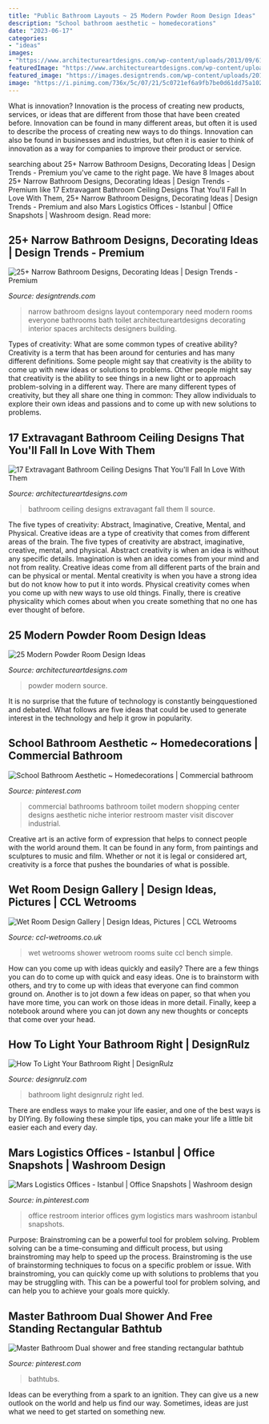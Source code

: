 ```yaml
---
title: "Public Bathroom Layouts ~ 25 Modern Powder Room Design Ideas"
description: "School bathroom aesthetic ~ homedecorations"
date: "2023-06-17"
categories:
- "ideas"
images:
- "https://www.architectureartdesigns.com/wp-content/uploads/2013/09/61.jpg"
featuredImage: "https://www.architectureartdesigns.com/wp-content/uploads/2015/06/1461-630x439.jpg"
featured_image: "https://images.designtrends.com/wp-content/uploads/2016/02/08064521/Contemporary-narrow-bathroom-design.jpg"
image: "https://i.pinimg.com/736x/5c/07/21/5c0721ef6a9fb7be0d61dd75a102eaa1--master-bathrooms-bathtubs.jpg"
---
```



What is innovation?
Innovation is the process of creating new products, services, or ideas that are different from those that have been created before. Innovation can be found in many different areas, but often it is used to describe the process of creating new ways to do things. Innovation can also be found in businesses and industries, but often it is easier to think of innovation as a way for companies to improve their product or service.

	

		
searching about 25+ Narrow Bathroom Designs, Decorating Ideas | Design Trends - Premium you've came to the right page. We have 8 Images about 25+ Narrow Bathroom Designs, Decorating Ideas | Design Trends - Premium like 17 Extravagant Bathroom Ceiling Designs That You&#039;ll Fall In Love With Them, 25+ Narrow Bathroom Designs, Decorating Ideas | Design Trends - Premium and also Mars Logistics Offices - Istanbul | Office Snapshots | Washroom design. Read more:
		
    
## 25+ Narrow Bathroom Designs, Decorating Ideas | Design Trends - Premium

<img loading=lazy src="https://images.designtrends.com/wp-content/uploads/2016/02/08064521/Contemporary-narrow-bathroom-design.jpg" onerror="this.onerror=null;this.src='https://tse3.mm.bing.net/th?id=OIP.ldPW_oQLNsQSXKllj8bvDwHaLH&amp;pid=15.1';" alt="25+ Narrow Bathroom Designs, Decorating Ideas | Design Trends - Premium">

_Source: designtrends.com_

>narrow bathroom designs layout contemporary need modern rooms everyone bathrooms bath toilet architectureartdesigns decorating interior spaces architects designers building. 

	

Types of creativity: What are some common types of creative ability?
Creativity is a term that has been around for centuries and has many different definitions. Some people might say that creativity is the ability to come up with new ideas or solutions to problems. Other people might say that creativity is the ability to see things in a new light or to approach problem-solving in a different way. There are many different types of creativity, but they all share one thing in common: They allow individuals to explore their own ideas and passions and to come up with new solutions to problems.

    
## 17 Extravagant Bathroom Ceiling Designs That You&#039;ll Fall In Love With Them

<img loading=lazy src="https://www.architectureartdesigns.com/wp-content/uploads/2015/06/1461-630x439.jpg" onerror="this.onerror=null;this.src='https://tse1.mm.bing.net/th?id=OIP.h4ZWhNUMmVgVUJ3Y32cDLQHaFK&amp;pid=15.1';" alt="17 Extravagant Bathroom Ceiling Designs That You&#039;ll Fall In Love With Them">

_Source: architectureartdesigns.com_

>bathroom ceiling designs extravagant fall them ll source. 

	

The five types of creativity: Abstract, Imaginative, Creative, Mental, and Physical.
Creative ideas are a type of creativity that comes from different areas of the brain. The five types of creativity are abstract, imaginative, creative, mental, and physical. Abstract creativity is when an idea is without any specific details. Imagination is when an idea comes from your mind and not from reality. Creative ideas come from all different parts of the brain and can be physical or mental. Mental creativity is when you have a strong idea but do not know how to put it into words. Physical creativity comes when you come up with new ways to use old things. Finally, there is creative physicality which comes about when you create something that no one has ever thought of before.

    
## 25 Modern Powder Room Design Ideas

<img loading=lazy src="https://www.architectureartdesigns.com/wp-content/uploads/2013/09/61.jpg" onerror="this.onerror=null;this.src='https://tse2.mm.bing.net/th?id=OIP.ojoJ_sZnJmOAEHFmLTq_kQAAAA&amp;pid=15.1';" alt="25 Modern Powder Room Design Ideas">

_Source: architectureartdesigns.com_

>powder modern source. 

	

It is no surprise that the future of technology is constantly beingquestioned and debated. What follows are five ideas that could be used to generate interest in the technology and help it grow in popularity.

    
## School Bathroom Aesthetic ~ Homedecorations | Commercial Bathroom

<img loading=lazy src="https://i.pinimg.com/736x/2e/9d/8d/2e9d8d34e216328693bad5b3ed088e4e.jpg" onerror="this.onerror=null;this.src='https://tse4.mm.bing.net/th?id=OIP.1_Q-2UyiNTJSCIrxJdFz2gHaLG&amp;pid=15.1';" alt="School Bathroom Aesthetic ~ Homedecorations | Commercial bathroom">

_Source: pinterest.com_

>commercial bathrooms bathroom toilet modern shopping center designs aesthetic niche interior restroom master visit discover industrial. 

	

Creative art is an active form of expression that helps to connect people with the world around them. It can be found in any form, from paintings and sculptures to music and film. Whether or not it is legal or considered art, creativity is a force that pushes the boundaries of what is possible.

    
## Wet Room Design Gallery | Design Ideas, Pictures | CCL Wetrooms

<img loading=lazy src="https://www.ccl-wetrooms.co.uk/wp-content/uploads/2013/10/gal-01.jpg" onerror="this.onerror=null;this.src='https://tse2.mm.bing.net/th?id=OIP.Zpd-RKT-HYjl560-euyl5QHaJ3&amp;pid=15.1';" alt="Wet Room Design Gallery | Design Ideas, Pictures | CCL Wetrooms">

_Source: ccl-wetrooms.co.uk_

>wet wetrooms shower wetroom rooms suite ccl bench simple. 

	

How can you come up with ideas quickly and easily?
There are a few things you can do to come up with quick and easy ideas. One is to brainstorm with others, and try to come up with ideas that everyone can find common ground on. Another is to jot down a few ideas on paper, so that when you have more time, you can work on those ideas in more detail. Finally, keep a notebook around where you can jot down any new thoughts or concepts that come over your head.

    
## How To Light Your Bathroom Right | DesignRulz

<img loading=lazy src="http://cdn.designrulz.com/wp-content/uploads/2015/10/led-light-bathroom-designrulz-39.jpg" onerror="this.onerror=null;this.src='https://tse4.mm.bing.net/th?id=OIP.JW8z0zClY-RP6zT8A4ldPwHaLE&amp;pid=15.1';" alt="How To Light Your Bathroom Right | DesignRulz">

_Source: designrulz.com_

>bathroom light designrulz right led. 

	

There are endless ways to make your life easier, and one of the best ways is by DIYing. By following these simple tips, you can make your life a little bit easier each and every day.

    
## Mars Logistics Offices - Istanbul | Office Snapshots | Washroom Design

<img loading=lazy src="https://i.pinimg.com/736x/37/7b/86/377b861597f77c184b2374eea5d97153.jpg" onerror="this.onerror=null;this.src='https://tse2.mm.bing.net/th?id=OIP.J0SNE8MCi6kAGiMdoc8oiQHaLJ&amp;pid=15.1';" alt="Mars Logistics Offices - Istanbul | Office Snapshots | Washroom design">

_Source: in.pinterest.com_

>office restroom interior offices gym logistics mars washroom istanbul snapshots. 

	

Purpose: Brainstroming can be a powerful tool for problem solving.
Problem solving can be a time-consuming and difficult process, but using brainstroming may help to speed up the process. Brainstroming is the use of brainstorming techniques to focus on a specific problem or issue. With brainstroming, you can quickly come up with solutions to problems that you may be struggling with. This can be a powerful tool for problem solving, and can help you to achieve your goals more quickly.

    
## Master Bathroom Dual Shower And Free Standing Rectangular Bathtub

<img loading=lazy src="https://i.pinimg.com/736x/5c/07/21/5c0721ef6a9fb7be0d61dd75a102eaa1--master-bathrooms-bathtubs.jpg" onerror="this.onerror=null;this.src='https://tse4.mm.bing.net/th?id=OIP.jIX2DiWX3kYjGROLrM_7zAHaNK&amp;pid=15.1';" alt="Master Bathroom Dual shower and free standing rectangular bathtub">

_Source: pinterest.com_

>bathtubs. 

	

Ideas can be everything from a spark to an ignition. They can give us a new outlook on the world and help us find our way. Sometimes, ideas are just what we need to get started on something new.

